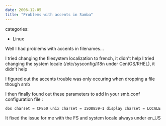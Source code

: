 ```yaml
---
date: 2006-12-05
title: "Problems with accents in Samba"
---
```








categories:
- Linux


Well I had problems with accents in filenames...

I tried changing the filesystem localization to french, it didn't help
I tried changing the system locale (/etc/sysconfig/i18n under CentOS/RHEL), it didn't help 

I figured out the accents trouble was only occuring when dropping a file though smb

I then finally found out these parameters to add in your smb.conf configuration file :

`dos charset = CP850
unix charset = ISO8859-1
display charset = LOCALE
`

It fixed the issue for me with the FS and system locale always under en_US
